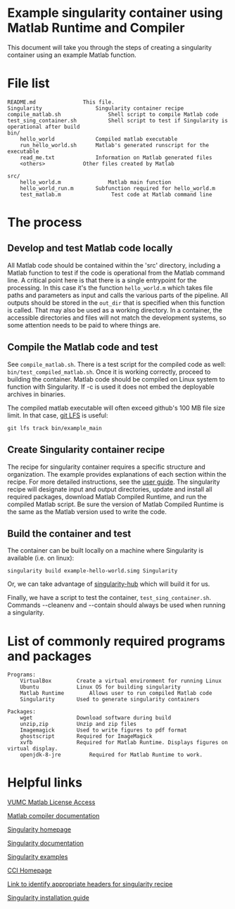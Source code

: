 # Example singularity container using Matlab Runtime and Compiler

This document will take you through the steps of creating a singularity container using an example Matlab function.

# File list

	README.md				This file.
	Singularity			        Singularity container recipe
	compile_matlab.sh		    	Shell script to compile Matlab code
	test_sing_container.sh			Shell script to test if Singularity is operational after build
	bin/
		hello_world		        Compiled matlab executable
		run_hello_world.sh	 	Matlab's generated runscript for the executable
		read_me.txt		        Information on Matlab generated files
		<others>			Other files created by Matlab	

	src/
		hello_world.m		      	Matlab main function
		hello_world_run.m	   	Subfunction required for hello_world.m
		test_matlab.m		     	 Test code at Matlab command line


# The process

## Develop and test Matlab code locally
All Matlab code should be contained within the 'src' directory, including a Matlab function to test if the code is operational from the Matlab command line.
A critical point here is that there is a single entrypoint for the processing. In this case it's the function `hello_world.m` which takes file paths and parameters as input and calls the various parts of the pipeline. All outputs should be stored in the `out_dir` that is specified when this function is called. That may also be used as a working directory. In a container, the accessible directories and files will not match the development systems, so some attention needs to be paid to where things are.

## Compile the Matlab code and test
See `compile_matlab.sh`. There is a test script for the compiled code as well: 
`bin/test_compiled_matlab.sh`. Once it is working correctly, proceed to building the container. Matlab code should be compiled on Linux system to function with Singularity. If -c is used it does not embed the deployable archives in binaries. 


The compiled matlab executable will often exceed github's 100 MB file size limit. In that case, [git LFS](https://git-lfs.github.com/) is useful:

    git lfs track bin/example_main

## Create Singularity container recipe
The recipe for singularity container requires a specific structure and organization. The example provides explanations of each section within the recipe. For more detailed instructions, see the [user guide](https://sylabs.io/guides/3.7/user-guide.pdf).
The singularity recipe will designate input and output directories, update and install all required packages, download Matlab Compiled Runtime, and run the compiled Matlab script. Be sure the version of Matlab Compiled Runtime is the same as the Matlab version used to write the code.

## Build the container and test
The container can be built locally on a machine where Singularity is available (i.e. on linux):

	singularity build example-hello-world.simg Singularity

Or, we can take advantage of 
[singularity-hub](https://www.singularity-hub.org/collections/2117)
which will build it for us.

Finally, we have a script to test the container, `test_sing_container.sh`. Commands --cleanenv and --contain should always be used when running a singularity.


# List of commonly required programs and packages

	Programs:
		VirtualBox		  Create a virtual environment for running Linux
		Ubuntu 			  Linux OS for building singularity
		Matlab Runtime 		  Allows user to run compiled Matlab code
		Singularity		  Used to generate singularity containers
	
	Packages:
		wget			  Download software during build
		unzip,zip		  Unzip and zip files
		Imagemagick		  Used to write figures to pdf format
		ghostscript		  Required for ImageMagick
		xvfb			  Required for Matlab Runtime. Displays figures on virtual display.
		openjdk-8-jre		  Required for Matlab Runtime to work.


# Helpful links
[VUMC Matlab License Access](https://www.vumc.org/it/software-store-blog-vumc-it-blog/matlab-anytime-anywhere)

[Matlab compiler documentation](https://www.mathworks.com/help/compiler/index.html?s_tid=CRUX_lftnav)

[Singularity homepage](https://singularity-hub.org/)

[Singularity documentation](https://sylabs.io/guides/3.7/user-guide.pdf)

[Singularity examples](https://github.com/singularityhub/singularity-compose-examples)

[CCI Homepage](https://my.vanderbilt.edu/vuiiscci/)

[Link to identify appropriate headers for singularity recipe](hub.docker.com/_/ubuntu)

[Singularity installation guide](sylabs.io/guides/3.7/admin-guide/installation.html#installation-on-linux)



